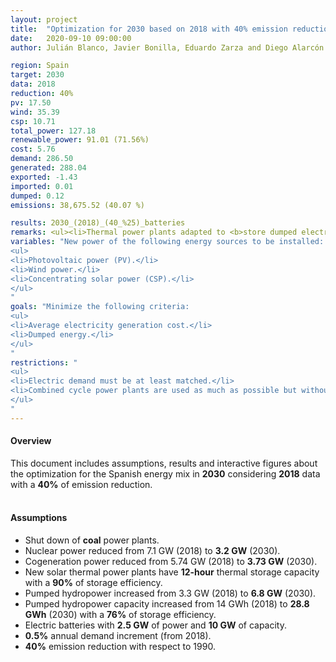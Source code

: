 ```yaml
---
layout: project
title:  "Optimization for 2030 based on 2018 with 40% emission reduction"
date:   2020-09-10 09:00:00
author: Julián Blanco, Javier Bonilla, Eduardo Zarza and Diego Alarcón

region: Spain
target: 2030
data: 2018
reduction: 40%
pv: 17.50
wind: 35.39
csp: 10.71
total_power: 127.18
renewable_power: 91.01 (71.56%)
cost: 5.76
demand: 286.50
generated: 288.04
exported: -1.43
imported: 0.01
dumped: 0.12
emissions: 38,675.52 (40.07 %)

results: 2030_(2018)_(40_%25)_batteries
remarks: <ul><li>Thermal power plants adapted to <b>store dumped electricity</b>.</li></ul>
variables: "New power of the following energy sources to be installed:
<ul>
<li>Photovoltaic power (PV).</li>
<li>Wind power.</li>
<li>Concentrating solar power (CSP).</li>
</ul>
"
goals: "Minimize the following criteria:
<ul>
<li>Average electricity generation cost.</li>
<li>Dumped energy.</li>
</ul>
"
restrictions: "
<ul>
<li>Electric demand must be at least matched.</li>
<li>Combined cycle power plants are used as much as possible but without exceeding the maximum allowed CO<sub>2</sub> emissions.</li>
</ul>
"
---
```

#### Overview
This document includes assumptions, results and interactive figures about the optimization for the Spanish energy mix in **2030** considering **2018** data with a **40%** of emission reduction.
<br>
<br>
#### Assumptions
- Shut down of **coal** power plants.
- Nuclear power reduced from 7.1 GW (2018) to **3.2 GW** (2030).
- Cogeneration power reduced from 5.74 GW (2018) to **3.73 GW** (2030).
- New solar thermal power plants have **12-hour** thermal storage capacity with a **90%** of storage efficiency.
- Pumped hydropower increased from 3.3 GW (2018) to **6.8 GW** (2030).
- Pumped hydropower capacity increased from 14 GWh (2018) to **28.8 GWh** (2030) with a **76%** of storage efficiency.
- Electric batteries with **2.5 GW** of power and **10 GW** of capacity.
- **0.5%** annual demand increment (from 2018).
- **40%** emission reduction with respect to 1990.
